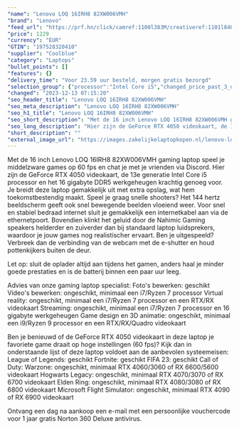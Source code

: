 ```yaml
---
"name": "Lenovo LOQ 16IRH8 82XW006VMH"
"brand": "Lenovo"
"feed_url": "https://prf.hn/click/camref:1100l383M/creativeref:1101l84031/destination:https%3A%2F%2Fwww.coolblue.nl%2Fproduct%2F928806"
"price": 1229
"currency": "EUR"
"GTIN": "197528320410"
"supplier": "Coolblue"
"category": "Laptops"
"bullet_points": []
"features": {}
"delivery_time": "Voor 23.59 uur besteld, morgen gratis bezorgd"
"selection_group": {"processor":"Intel Core i5","changed_price_past_3_days":false}
"changed": "2023-12-13 07:15:20"
"seo_header_title": "Lenovo LOQ 16IRH8 82XW006VMH"
"seo_meta_description": "Lenovo LOQ 16IRH8 82XW006VMH"
"seo_h1_title": "Lenovo LOQ 16IRH8 82XW006VMH"
"seo_short_description": "Met de 16 inch Lenovo LOQ 16IRH8 82XW006VMH gaming laptop speel je middelzware games op 60 fps en chat je met je vrienden via Discord."
"seo_long_description": "Hier zijn de GeForce RTX 4050 videokaart, de 13e generatie Intel Core i5 processor en het 16 gigabyte DDR5 werkgeheugen krachtig genoeg voor. Je breidt deze laptop gemakkelijk uit met extra opslag, wat hem toekomstbestendig maakt. Speel je graag snelle shooters? Het 144 hertz beeldscherm geeft ook snel bewegende beelden vloeiend weer. Voor snel en stabiel bedraad internet sluit je gemakkelijk een internetkabel aan via de ethernetpoort. Bovendien klinkt het geluid door de Nahimic Gaming speakers helderder en zuiverder dan bij standaard laptop luidsprekers, waardoor je jouw games nog realistischer ervaart. Ben je uitgespeeld? Verbreek dan de verbinding van de webcam met de e-shutter en houd pottenkijkers buiten de deur. \r\n\r\nLet op: sluit de oplader altijd aan tijdens het gamen, anders haal je minder goede prestaties en is de batterij binnen een paar uur leeg. \r\n\r\nAdvies van onze gaming laptop specialist:\r\nFoto's bewerken: geschikt\r\nVideo's bewerken: ongeschikt, minimaal een i7/Ryzen 7 processor\r\nVirtual reality: ongeschikt, minimaal een i7/Ryzen 7 processor en een RTX/RX videokaart\r\nStreaming: ongeschikt, minimaal een i7/Ryzen 7 processor en 16 gigabyte werkgeheugen\r\nGame design en 3D animatie: ongeschikt, minimaal een i9/Ryzen 9 processor en een RTX/RX/Quadro videokaart\r\n\r\nBen je benieuwd of de GeForce RTX 4050 videokaart in deze laptop je favoriete game draait op hoge instellingen (60 fps)? Kijk dan in onderstaande lijst of deze laptop voldoet aan de aanbevolen systeemeisen:\r\nLeague of Legends: geschikt\r\nFortnite: geschikt\r\nFIFA 23: geschikt\r\nCall of Duty: Warzone: ongeschikt, minimaal RTX 4060/3060 of RX 6600/5600 videokaart\r\nHogwarts Legacy: ongeschikt, minimaal RTX 4070/3070 of RX 6700 videokaart\r\nElden Ring: ongeschikt, minimaal RTX 4080/3080 of RX 6800 videokaart\r\nMicrosoft Flight Simulator: ongeschikt, minimaal RTX 4090 of RX 6900 videokaart\r\n\r\nOntvang een dag na aankoop een e-mail met een persoonlijke vouchercode voor 1 jaar gratis Norton 360 Deluxe antivirus."
"short_description": ""
"external_image_url": "https://images.zakelijkelaptopkopen.nl/lenovo-loq-16irh8-82xw006vmh.webp"
---
```


Met de 16 inch Lenovo LOQ 16IRH8 82XW006VMH gaming laptop speel je middelzware games op 60 fps en chat je met je vrienden via Discord. Hier zijn de GeForce RTX 4050 videokaart, de 13e generatie Intel Core i5 processor en het 16 gigabyte DDR5 werkgeheugen krachtig genoeg voor. Je breidt deze laptop gemakkelijk uit met extra opslag, wat hem toekomstbestendig maakt. Speel je graag snelle shooters? Het 144 hertz beeldscherm geeft ook snel bewegende beelden vloeiend weer. Voor snel en stabiel bedraad internet sluit je gemakkelijk een internetkabel aan via de ethernetpoort. Bovendien klinkt het geluid door de Nahimic Gaming speakers helderder en zuiverder dan bij standaard laptop luidsprekers, waardoor je jouw games nog realistischer ervaart. Ben je uitgespeeld? Verbreek dan de verbinding van de webcam met de e-shutter en houd pottenkijkers buiten de deur.

Let op: sluit de oplader altijd aan tijdens het gamen, anders haal je minder goede prestaties en is de batterij binnen een paar uur leeg.

Advies van onze gaming laptop specialist:
Foto's bewerken: geschikt
Video's bewerken: ongeschikt, minimaal een i7/Ryzen 7 processor
Virtual reality: ongeschikt, minimaal een i7/Ryzen 7 processor en een RTX/RX videokaart
Streaming: ongeschikt, minimaal een i7/Ryzen 7 processor en 16 gigabyte werkgeheugen
Game design en 3D animatie: ongeschikt, minimaal een i9/Ryzen 9 processor en een RTX/RX/Quadro videokaart

Ben je benieuwd of de GeForce RTX 4050 videokaart in deze laptop je favoriete game draait op hoge instellingen (60 fps)? Kijk dan in onderstaande lijst of deze laptop voldoet aan de aanbevolen systeemeisen:
League of Legends: geschikt
Fortnite: geschikt
FIFA 23: geschikt
Call of Duty: Warzone: ongeschikt, minimaal RTX 4060/3060 of RX 6600/5600 videokaart
Hogwarts Legacy: ongeschikt, minimaal RTX 4070/3070 of RX 6700 videokaart
Elden Ring: ongeschikt, minimaal RTX 4080/3080 of RX 6800 videokaart
Microsoft Flight Simulator: ongeschikt, minimaal RTX 4090 of RX 6900 videokaart

Ontvang een dag na aankoop een e-mail met een persoonlijke vouchercode voor 1 jaar gratis Norton 360 Deluxe antivirus.
